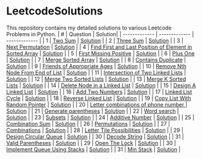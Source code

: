 # LeetcodeSolutions
This repository contains my detailed solutions to various Leetcode Problems in Python.
| #  | Question  | Solution|
| ------------- | ------------- | ------------- |
| 1 | [Two Sum](https://leetcode.com/problems/two-sum/) | [Solution](https://github.com/abhisheklalwani/LeetcodeSolutions/blob/main/Solutions/TwoSum/TwoSum.py) |
| 2 | [Three Sum](https://leetcode.com/problems/3sum/) | [Solution](https://github.com/abhisheklalwani/LeetcodeSolutions/blob/main/Solutions/3sum/3sum.py) |
| 3 | [Next Permutation](https://leetcode.com/problems/next-permutation/) | [Solution](https://github.com/abhisheklalwani/LeetcodeSolutions/blob/main/Solutions/NextPermutation/NextPermutation.py) |
| 4 | [Find First and Last Position of Element in Sorted Array](https://leetcode.com/problems/find-first-and-last-position-of-element-in-sorted-array/) | [Solution](https://github.com/abhisheklalwani/LeetcodeSolutions/blob/main/Solutions/FirstAndLastPositionOfElementInASortedArray/FirstAndLastPositionOfElementInASortedArray.py) |
| 5 | [First Missing Positive](https://leetcode.com/problems/first-missing-positive/) | [Solution](https://github.com/abhisheklalwani/LeetcodeSolutions/blob/main/Solutions/FirstMissingPositive/FirstMissingPositive.py) |
| 6 | [Plus One](https://leetcode.com/problems/plus-one/) | [Solution](https://github.com/abhisheklalwani/LeetcodeSolutions/blob/main/Solutions/PlusOne/PlusOne.py) |
| 7 | [Merge Sorted Array](https://leetcode.com/problems/merge-sorted-array/) | [Solution](https://github.com/abhisheklalwani/LeetcodeSolutions/blob/main/Solutions/MergeSortedArray/MergeSortedArray.py) |
| 8 | [Contains Duplicate](https://leetcode.com/problems/contains-duplicate/) | [Solution](https://github.com/abhisheklalwani/LeetcodeSolutions/blob/main/Solutions/ContainsDuplicate/ContainsDuplicate.py) |
| 9 | [Friends of Appropriate Ages](https://leetcode.com/problems/friends-of-appropriate-ages/) | [Solution](https://github.com/abhisheklalwani/LeetcodeSolutions/blob/main/Solutions/FriendsOfAppropriateAges/FriendsOfAppropriateAges.py) |
| 10 | [Remove Nth Node From End of List](https://leetcode.com/problems/remove-nth-node-from-end-of-list/) | [Solution](https://github.com/abhisheklalwani/LeetcodeSolutions/blob/main/Solutions/RemoveNthNodeFromEnd/RemoveNthNodeFromEnd.py) |
| 11 | [Intersection of Two Linked Lists](https://leetcode.com/problems/intersection-of-two-linked-lists/) | [Solution](https://github.com/abhisheklalwani/LeetcodeSolutions/blob/main/Solutions/IntersectionOf2LinkedLists/IntersectionOf2LinkedLists.py) |
| 12 | [Merge Two Sorted Lists](https://leetcode.com/problems/merge-two-sorted-lists/) | [Solution](https://github.com/abhisheklalwani/LeetcodeSolutions/blob/main/Solutions/Merge2SortedLists/Merge2SortedLists.py) |
| 13 | [Merge K Sorted Lists](https://leetcode.com/problems/merge-k-sorted-lists/) | [Solution](https://github.com/abhisheklalwani/LeetcodeSolutions/blob/main/Solutions/MergeKSortedLists/MergeKSortedLists.py) |
| 14 | [Delete Node in a Linked List](https://leetcode.com/problems/delete-node-in-a-linked-list/) | [Solution](https://github.com/abhisheklalwani/LeetcodeSolutions/blob/main/Solutions/DeleteNodeInALinkedList/DeleteNodeInALinkedList.py) |
| 15 | [Design A Linked List](https://leetcode.com/problems/design-linked-list/) | [Solution](https://github.com/abhisheklalwani/LeetcodeSolutions/blob/main/Solutions/DesignLinkedList/DesignLinkedList.py) |
| 16 | [Add Two Numbers](https://leetcode.com/problems/add-two-numbers/) | [Solution](https://github.com/abhisheklalwani/LeetcodeSolutions/blob/main/Solutions/AddTwoNumbers/AddTwoNumbers.py) |
| 17 | [Linked List Cycle](https://leetcode.com/problems/linked-list-cycle/) | [Solution](https://github.com/abhisheklalwani/LeetcodeSolutions/blob/main/Solutions/LinkedListCycle/LinkedListCycle.py) |
| 18 | [Reverse Linked List](https://leetcode.com/problems/reverse-linked-list/) | [Solution](https://github.com/abhisheklalwani/LeetcodeSolutions/blob/main/Solutions/ReverseLinkedList/ReverseLinkedList.py) |
| 19 | [Copy List With Random Pointer](https://leetcode.com/problems/copy-list-with-random-pointer/) | [Solution](https://github.com/abhisheklalwani/LeetcodeSolutions/blob/main/Solutions/CopyListWithRandomPointer/CopyListWithRandomPointer.py) |
| 20 | [Letter combinations of phone number ](https://leetcode.com/problems/letter-combinations-of-a-phone-number/) | [Solution](https://github.com/abhisheklalwani/LeetcodeSolutions/blob/main/Solutions/LetterCombinationsofaPhoneNumber/LetterCombinationsofaPhoneNumber.py) |
| 21 | [Generate parentheses](https://leetcode.com/problems/generate-parentheses/) | [Solution](https://github.com/abhisheklalwani/LeetcodeSolutions/blob/main/Solutions/GenerateParentheses/GenerateParentheses.py) |
| 22 | [Word search](https://leetcode.com/problems/word-search/) | [Solution](https://github.com/abhisheklalwani/LeetcodeSolutions/blob/main/Solutions/WordSearch/WordSearch.py) |
| 23 | [Subsets](https://leetcode.com/problems/subsets/) | [Solution](https://github.com/abhisheklalwani/LeetcodeSolutions/blob/main/Solutions/Subsets/Subsets.py) |
| 24 | [Additive Number](https://leetcode.com/problems/additive-number/) | [Solution](https://github.com/abhisheklalwani/LeetcodeSolutions/blob/main/Solutions/AdditiveNumber/AdditiveNumber.py) |
| 25 | [Combination Sum](https://leetcode.com/problems/combination-sum/) | [Solution](https://github.com/abhisheklalwani/LeetcodeSolutions/blob/main/Solutions/CombinationSum/CombinationSum.py) |
| 26 | [Permutations](https://leetcode.com/problems/permutations/) | [Solution](https://github.com/abhisheklalwani/LeetcodeSolutions/blob/main/Solutions/Permutations/Permutations.py) |
| 27 | [Combinations](https://leetcode.com/problems/combinations/) | [Solution](https://github.com/abhisheklalwani/LeetcodeSolutions/blob/main/Solutions/Combinations/Combinations.py) |
| 28 | [Letter Tile Possibilities](https://leetcode.com/problems/letter-tile-possibilities/) | [Solution](https://github.com/abhisheklalwani/LeetcodeSolutions/blob/main/Solutions/LetterTilePossibilities/LetterTilePossibilities.py) |
| 29 | [Design Circular Queue](https://leetcode.com/problems/design-circular-queue/) | [Solution](https://github.com/abhisheklalwani/LeetcodeSolutions/blob/main/Solutions/DesignCircularQueue/DesignCircularQueue.py) |
| 30 | [Decode String](https://leetcode.com/problems/decode-string/) | [Solution](https://github.com/abhisheklalwani/LeetcodeSolutions/blob/main/Solutions/DecodeString/DecodeString.py) |
| 31 | [Valid Parentheses](https://leetcode.com/problems/valid-parentheses/) | [Solution](https://github.com/abhisheklalwani/LeetcodeSolutions/blob/main/Solutions/ValidParentheses/ValidParentheses.py) |
| 29 | [Open The Lock](https://leetcode.com/problems/open-the-lock/) | [Solution](https://github.com/abhisheklalwani/LeetcodeSolutions/blob/main/Solutions/OpenTheLock/OpenTheLock.py) |
| 30 | [Implement Queue Using Stacks](https://leetcode.com/problems/implement-queue-using-stacks/) | [Solution](https://github.com/abhisheklalwani/LeetcodeSolutions/blob/main/Solutions/ImplementQueueUsingStacks/ImplementQueueUsingStacks.py) |
| 31 | [Min Stack](https://leetcode.com/problems/min-stack/) | [Solution](https://github.com/abhisheklalwani/LeetcodeSolutions/blob/main/Solutions/MinStack/MinStack.py) |